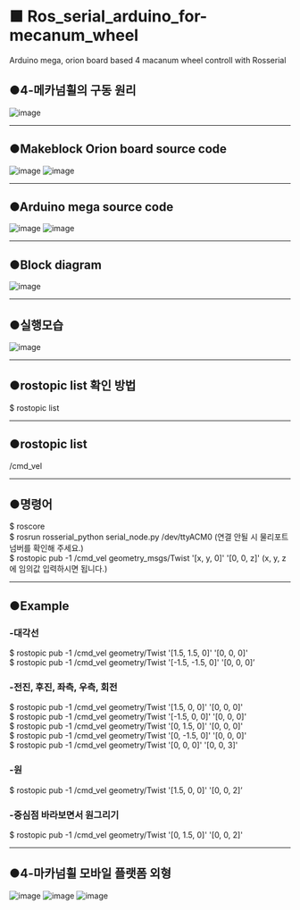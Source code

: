 # ■ Ros_serial_arduino_for-mecanum_wheel
Arduino mega, orion board based 4 macanum wheel controll with Rosserial

## ●4-메카넘휠의 구동 원리
![image](https://user-images.githubusercontent.com/47591345/61585646-ef9f8400-ab9b-11e9-9f16-69dfa768ac67.png)
***
## ●Makeblock Orion board source code
![image](https://user-images.githubusercontent.com/47591345/61575495-88d08b00-ab07-11e9-9902-d7ff17361987.png)
![image](https://user-images.githubusercontent.com/47591345/61575497-8b32e500-ab07-11e9-9502-5f3c8ed22fd6.png)
***
## ●Arduino mega source code
![image](https://user-images.githubusercontent.com/47591345/61575498-8e2dd580-ab07-11e9-8643-ceaf6b044970.png)
![image](https://user-images.githubusercontent.com/47591345/61696209-ebc45b00-ad6f-11e9-8814-ff437c86a412.png)
***
## ●Block diagram
![image](https://user-images.githubusercontent.com/47591345/61711552-44efb700-ad8f-11e9-888f-a2fcd56724e8.png)

***
## ●실행모습
![image](https://user-images.githubusercontent.com/47591345/61575514-bc131a00-ab07-11e9-8c3e-f01eedcd168f.png)
***
## ●rostopic list 확인 방법
$ rostopic list
***
## ●rostopic list
/cmd_vel
***
## ●명령어
$ roscore  
$ rosrun rosserial_python serial_node.py /dev/ttyACM0  (연결 안될 시 물리포트넘버를 확인해 주세요.)  
$ rostopic pub -1 /cmd_vel geometry_msgs/Twist '[x, y, 0]' '[0, 0, z]' (x, y, z에 임의값 입력하시면 됩니다.)  
***
## ●Example
### -대각선
$ rostopic pub -1 /cmd_vel geometry/Twist '[1.5, 1.5, 0]' '[0, 0, 0]'  
$ rostopic pub -1 /cmd_vel geometry/Twist '[-1.5, -1.5, 0]' '[0, 0, 0]’  

### -전진, 후진, 좌측, 우측, 회전
$ rostopic pub -1 /cmd_vel geometry/Twist '[1.5, 0, 0]' '[0, 0, 0]'  
$ rostopic pub -1 /cmd_vel geometry/Twist '[-1.5, 0, 0]' '[0, 0, 0]'  
$ rostopic pub -1 /cmd_vel geometry/Twist '[0, 1.5, 0]' '[0, 0, 0]'  
$ rostopic pub -1 /cmd_vel geometry/Twist '[0, -1.5, 0]' '[0, 0, 0]'  
$ rostopic pub -1 /cmd_vel geometry/Twist '[0, 0, 0]' '[0, 0, 3]'  

### -원
$ rostopic pub -1 /cmd_vel geometry/Twist '[1.5, 0, 0]' '[0, 0, 2]’  

### -중심점 바라보면서 원그리기
$ rostopic pub -1 /cmd_vel geometry/Twist '[0, 1.5, 0]' '[0, 0, 2]'  
***
## ●4-마카넘휠 모바일 플랫폼 외형
![image](https://user-images.githubusercontent.com/47591345/61575598-760a8600-ab08-11e9-99c9-1270fb560e30.png)
![image](https://user-images.githubusercontent.com/47591345/61575599-799e0d00-ab08-11e9-9c98-96c0aa66683d.png)
![image](https://user-images.githubusercontent.com/47591345/61575602-7dca2a80-ab08-11e9-8b31-99a4ee45b154.png)
